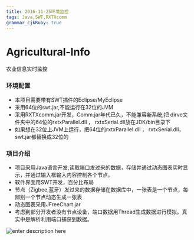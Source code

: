 ```yaml
---
title: 2016-11-25环境监控 
tags: Java,SWT,RXTXcomm
grammar_cjkRuby: true
---
```

# Agricultural-Info
农业信息实时监控


### 环境配置
* 本项目需要带有SWT插件的Eclipse/MyEclipse
* 采用64位的swt.jar,不能运行在32位的JVM
* 采用RXTXcomm.jar开发，Comm.jar年代已久，不能兼容新系统;把 dirve文件夹中的64位的rxtxParallel.dll ， rxtxSerial.dll放在JDK/bin目录下
* 如果想在32位上JVM上运行，把64位的rxtxParallel.dll ， rxtxSerial.dll，swt.jar都替换成32位的


### 项目介绍
*  项目采用Java语言开发,读取端口发过来的数据，存储并通过动态图表实时显示，并通过输入框输入内容控制各个节点。
* 软件界面用SWT开发，百分比布局
* 节点（Zigbee,蓝牙）发过来的数据存储在数据库中，一张表是一个节点，每辨别一个节点动态生成一张表
* 动态图表采用JFreeChart.jar
* 考虑到部分开发者没有节点设备，端口数据用Thread生成数据进行模拟。真实中是解析利用端口捕获到数据。

![enter description here][1]


  [1]: ./images/%E5%86%9C%E4%B8%9A%E4%BF%A1%E6%81%AF%E5%AE%9E%E6%97%B6%E7%9B%91%E6%8E%A7.PNG "农业信息实时监控.PNG"